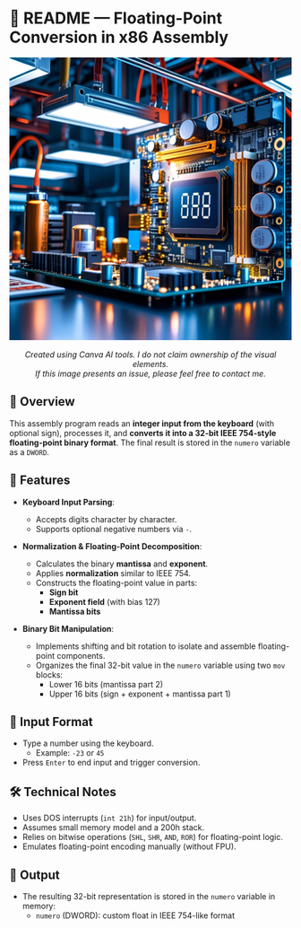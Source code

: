 # 📄 README — Floating-Point Conversion in x86 Assembly

<p align="center">
  <img src="asm number.png" alt="Logo" width="600">
</p>
<p align="center">
  <em>Created using Canva AI tools. I do not claim ownership of the visual elements.<br>
  If this image presents an issue, please feel free to contact me.</em>
</p>


## 📌 Overview
This assembly program reads an **integer input from the keyboard** (with optional sign), processes it, and **converts it into a 32-bit IEEE 754-style floating-point binary format**. The final result is stored in the `numero` variable as a `DWORD`.

## 🧠 Features

- **Keyboard Input Parsing**:
  - Accepts digits character by character.
  - Supports optional negative numbers via `-`.

- **Normalization & Floating-Point Decomposition**:
  - Calculates the binary **mantissa** and **exponent**.
  - Applies **normalization** similar to IEEE 754.
  - Constructs the floating-point value in parts:
    - **Sign bit**
    - **Exponent field** (with bias 127)
    - **Mantissa bits**

- **Binary Bit Manipulation**:
  - Implements shifting and bit rotation to isolate and assemble floating-point components.
  - Organizes the final 32-bit value in the `numero` variable using two `mov` blocks:
    - Lower 16 bits (mantissa part 2)
    - Upper 16 bits (sign + exponent + mantissa part 1)

## 🧪 Input Format

- Type a number using the keyboard.
  - Example: `-23` or `45`
- Press `Enter` to end input and trigger conversion.

## 🛠 Technical Notes

- Uses DOS interrupts (`int 21h`) for input/output.
- Assumes small memory model and a 200h stack.
- Relies on bitwise operations (`SHL`, `SHR`, `AND`, `ROR`) for floating-point logic.
- Emulates floating-point encoding manually (without FPU).

## 💾 Output

- The resulting 32-bit representation is stored in the `numero` variable in memory:
  - `numero` (DWORD): custom float in IEEE 754-like format

